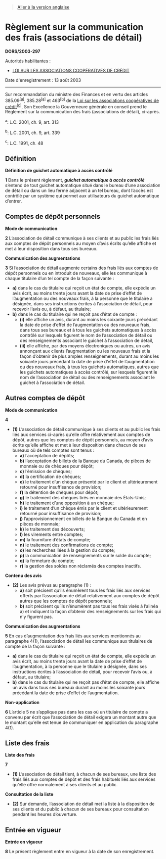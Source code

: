 > [Aller à la version anglaise](/en/Regulations/Statutory%20Orders%20and%20Regulations/2003/297.md)

# Règlement sur la communication des frais (associations de détail)

**DORS/2003-297**

Autorités habilitantes : 
- [LOI SUR LES ASSOCIATIONS COOPÉRATIVES DE CRÉDIT](/fr/Lois/Lois%20du%20Canada/1991/ch.%2048.md)

Date d'enregistrement : 13 août 2003

----------

Sur recommandation du ministre des Finances et en vertu des articles 385.09<sup><a href='#nbp_SOR-2003-297_f_hq_5761'>[a]</a></sup>, 385.28<sup><a href='#nbp_SOR-2003-297_f_hq_5761'>[a]</a></sup> et 463<sup><a href='#nbp_SOR-2003-297_f_hq_5763'>[b]</a></sup> de la [Loi sur les associations coopératives de crédit](/fr/Lois/Lois%20du%20Canada/1991/ch.%2048.md)<sup><a href='#nbp_SOR-2003-297_f_hq_5764'>[c]</a></sup>, Son Excellence la Gouverneure générale en conseil prend le Règlement sur la communication des frais (associations de détail), ci-après.

<a name='nbp_SOR-2003-297_f_hq_5761'><sup>a</sup></a>: L.C. 2001, ch. 9, art. 313<br />

<a name='nbp_SOR-2003-297_f_hq_5763'><sup>b</sup></a>: L.C. 2001, ch. 9, art. 339<br />

<a name='nbp_SOR-2003-297_f_hq_5764'><sup>c</sup></a>: L.C. 1991, ch. 48<br />




## Définition



**Définition de guichet automatique à accès contrôlé**

**1** Dans le présent règlement, ***guichet automatique à accès contrôlé*** s’entend de tout guichet automatique situé dans le bureau d’une association de détail ou dans un lieu fermé adjacent à un tel bureau, dont l’accès est contrôlé par un système qui permet aux utilisateurs du guichet automatique d’entrer.




## Comptes de dépôt personnels



**Mode de communication**

**2** L’association de détail communique à ses clients et au public les frais liés aux comptes de dépôt personnels au moyen d’avis écrits qu’elle affiche et met à leur disposition dans tous ses bureaux.




**Communication des augmentations**

**3** Si l’association de détail augmente certains des frais liés aux comptes de dépôt personnels ou en introduit de nouveaux, elle les communique à chaque titulaire d’un tel compte de la façon suivante :
- **a)** dans le cas du titulaire qui reçoit un état de compte, elle expédie un avis écrit, au moins trente jours avant la date de prise d’effet de l’augmentation ou des nouveaux frais, à la personne que le titulaire a désignée, dans ses instructions écrites à l’association de détail, pour recevoir l’avis ou, à défaut, au titulaire;
- **b)** dans le cas du titulaire qui ne reçoit pas d’état de compte :
	- **(i)** elle affiche un avis, durant au moins les soixante jours précédant la date de prise d’effet de l’augmentation ou des nouveaux frais, dans tous ses bureaux et à tous les guichets automatiques à accès contrôlé sur lesquels figurent le nom de l’association de détail ou des renseignements associant le guichet à l’association de détail,
	- **(ii)** elle affiche, par des moyens électroniques ou autres, un avis annonçant aux clients l’augmentation ou les nouveaux frais et la façon d’obtenir de plus amples renseignements, durant au moins les soixante jours précédant la date de prise d’effet de l’augmentation ou des nouveaux frais, à tous les guichets automatiques, autres que les guichets automatiques à accès contrôlé, sur lesquels figurent le nom de l’association de détail ou des renseignements associant le guichet à l’association de détail.




## Autres comptes de dépôt



**Mode de communication**

**4** 

- **(1)** L’association de détail communique à ses clients et au public les frais liés aux services ci-après qu’elle offre relativement aux comptes de dépôt, autres que les comptes de dépôt personnels, au moyen d’avis écrits qu’elle affiche et met à leur disposition dans chacun de ses bureaux où de tels comptes sont tenus :
	- **a)** l’acceptation de dépôts;
	- **b)** l’acceptation de billets de la Banque du Canada, de pièces de monnaie ou de chèques pour dépôt;
	- **c)** l’émission de chèques;
	- **d)** la certification de chèques;
	- **e)** le traitement d’un chèque présenté par le client et ultérieurement retourné pour insuffisance de provision;
	- **f)** la détention de chèques pour dépôt;
	- **g)** le traitement des chèques tirés en monnaie des États-Unis;
	- **h)** le traitement d’une opposition à un chèque;
	- **i)** le traitement d’un chèque émis par le client et ultérieurement retourné pour insuffisance de provision;
	- **j)** l’approvisionnement en billets de la Banque du Canada et en pièces de monnaie;
	- **k)** le traitement des découverts;
	- **l)** les virements entre comptes;
	- **m)** la fourniture d’états de compte;
	- **n)** le traitement des confirmations de compte;
	- **o)** les recherches liées à la gestion du compte;
	- **p)** la communication de renseignements sur le solde du compte;
	- **q)** la fermeture du compte;
	- **r)** la gestion des soldes non réclamés des comptes inactifs.

**Contenu des avis**

- **(2)** Les avis prévus au paragraphe (1) :
	- **a)** soit précisent qu’ils énumèrent tous les frais liés aux services offerts par l’association de détail relativement aux comptes de dépôt autres que les comptes de dépôt personnels;
	- **b)** soit précisent qu’ils n’énumèrent pas tous les frais visés à l’alinéa a) et indiquent la façon d’obtenir des renseignements sur les frais qui n’y figurent pas.




**Communication des augmentations**

**5** En cas d’augmentation des frais liés aux services mentionnés au paragraphe 4(1), l’association de détail les communique aux titulaires de compte de la façon suivante :
- **a)** dans le cas du titulaire qui reçoit un état de compte, elle expédie un avis écrit, au moins trente jours avant la date de prise d’effet de l’augmentation, à la personne que le titulaire a désignée, dans ses instructions écrites à l’association de détail, pour recevoir l’avis ou, à défaut, au titulaire;
- **b)** dans le cas du titulaire qui ne reçoit pas d’état de compte, elle affiche un avis dans tous ses bureaux durant au moins les soixante jours précédant la date de prise d’effet de l’augmentation.




**Non-application**

**6** L’article 5 ne s’applique pas dans les cas où un titulaire de compte a convenu par écrit que l’association de détail exigera un montant autre que le montant qu’elle est tenue de communiquer en application du paragraphe 4(1).




## Liste des frais



**Liste des frais**

**7** 

- **(1)** L’association de détail tient, à chacun de ses bureaux, une liste des frais liés aux comptes de dépôt et des frais habituels liés aux services qu’elle offre normalement à ses clients et au public.

**Consultation de la liste**

- **(2)** Sur demande, l’association de détail met la liste à la disposition de ses clients et du public à chacun de ses bureaux pour consultation pendant les heures d’ouverture.




## Entrée en vigueur



**Entrée en vigueur**

**8** Le présent règlement entre en vigueur à la date de son enregistrement.


